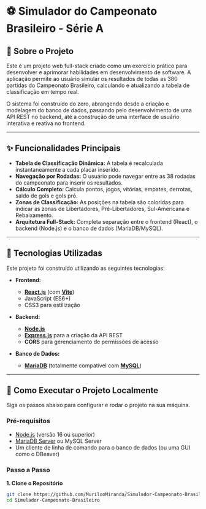 # ⚽ Simulador do Campeonato Brasileiro - Série A

## 📖 Sobre o Projeto

Este é um projeto web full-stack criado como um exercício prático para desenvolver e aprimorar habilidades em desenvolvimento de software. A aplicação permite ao usuário simular os resultados de todas as 380 partidas do Campeonato Brasileiro, calculando e atualizando a tabela de classificação em tempo real.

O sistema foi construído do zero, abrangendo desde a criação e modelagem do banco de dados, passando pelo desenvolvimento de uma API REST no backend, até a construção de uma interface de usuário interativa e reativa no frontend.

---

## ✨ Funcionalidades Principais

-   **Tabela de Classificação Dinâmica:** A tabela é recalculada instantaneamente a cada placar inserido.
-   **Navegação por Rodadas:** O usuário pode navegar entre as 38 rodadas do campeonato para inserir os resultados.
-   **Cálculo Completo:** Calcula pontos, jogos, vitórias, empates, derrotas, saldo de gols e gols pró.
-   **Zonas de Classificação:** As posições na tabela são coloridas para indicar as zonas de Libertadores, Pré-Libertadores, Sul-Americana e Rebaixamento.
-   **Arquitetura Full-Stack:** Completa separação entre o frontend (React), o backend (Node.js) e o banco de dados (MariaDB/MySQL).

---

## 🚀 Tecnologias Utilizadas

Este projeto foi construído utilizando as seguintes tecnologias:

-   **Frontend:**
    -   [**React.js**](https://reactjs.org/) (com [**Vite**](https://vitejs.dev/))
    -   JavaScript (ES6+)
    -   CSS3 para estilização

-   **Backend:**
    -   [**Node.js**](https://nodejs.org/)
    -   [**Express.js**](https://expressjs.com/) para a criação da API REST
    -   **CORS** para gerenciamento de permissões de acesso

-   **Banco de Dados:**
    -   [**MariaDB**](https://mariadb.org/) (totalmente compatível com [**MySQL**](https://www.mysql.com/))

---

## 🔧 Como Executar o Projeto Localmente

Siga os passos abaixo para configurar e rodar o projeto na sua máquina.

### Pré-requisitos

-   [Node.js](https://nodejs.org/en/download/) (versão 16 ou superior)
-   [MariaDB Server](https://mariadb.org/download/) ou MySQL Server
-   Um cliente de linha de comando para o banco de dados (ou uma GUI como o DBeaver)

### Passo a Passo

**1. Clone o Repositório**
```bash
git clone https://github.com/MurilooMiranda/Simulador-Campeonato-Brasileiro.git
cd Simulador-Campeonato-Brasileiro